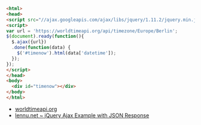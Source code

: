 ```html
<html>
<head>
<script src="//ajax.googleapis.com/ajax/libs/jquery/1.11.2/jquery.min.js" type="text/javascript"></script>
<script>
var url = 'https://worldtimeapi.org/api/timezone/Europe/Berlin';
$(document).ready(function(){
  $.ajax({url})
  .done(function(data) {
    $('#timenow').html(data['datetime']);
  });
});
</script>
</head>
<body>
  <div id="timenow"></div>
</body>
</html>
```

- [worldtimeapi.org](https://worldtimeapi.org/)
- [lennu.net ~ jQuery Ajax Example with JSON Response](https://www.lennu.net/jquery-ajax-example-with-json-response/)
